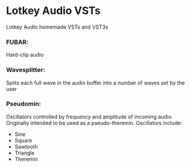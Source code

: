 # Lotkey Audio VSTs
Lotkey Audio homemade VSTs and VST3s

### FUBAR:
Hard-clip audio

### Wavesplitter:
Splits each full wave in the audio buffer into a number of waves set by the user

### Pseudomin:  
Oscillators controlled by frequency and amplitude of incoming audio. Originally intended to be used as a pseudo-theremin. Oscillators include:
- Sine
- Square
- Sawtooth
- Triangle
- Theremin
